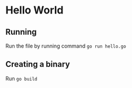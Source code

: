 # Hello World

## Running

Run the file by running command `go run hello.go`

## Creating a binary

Run `go build`
